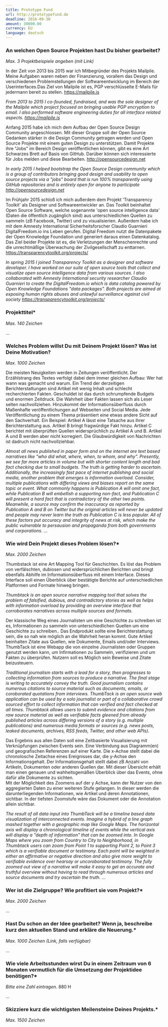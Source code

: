 ```yaml
---
title: Prototype Fund
url: http://prototypefund.de
deadline: 2016-09-30
amount: 30000.00
currency: EU
language: deutsch
---
```


### An welchen Open Source Projekten hast Du bisher gearbeitet?

*Max. 3 Projektbeispiele angeben (mit Link)*


In der Zeit von 2013 bis 2015 war ich Mitbegründer des Projekts Mailpile. Meine Aufgaben waren neben der Finanzierung, vorallem das Design und verschiedenen Problemstellungen der Softwareentwicklung im Bereich der Userinterfaces.Das Ziel von Mailpile ist es, PGP verschlüsselte E-Mails für jedermann bereit zu stellen.
https://mailpile.is

*From 2013 to 2015 I co-founded, fundraised, and was the sole designer of the Mailpile which project focused on bringing usable PGP encryption to email. I also performed software engineering duties for all interface related aspects. https://mailpile.is*


Anfang 2015 habe ich mich dem Aufbau der Open Source Design Community angeschlossen. Mit dieser Gruppe soll der Open Source Gedanken stärker in die Design Community getragen werden und Open Source Projekte mit einem guten Design zu unterstützen. Damit Projekte ihre "Jobs" im Bereich Design veröffentlichen können, gibt es eine Art Schwarzes Brett auf Basis von GitHub. Darüber können sich interessierte für Jobs melden und diese Bearbeiten.
http://opensourcedesign.net

*In early 2015 I helped bootstrap the Open Source Design community which is a group of contributors bringing good design and usability to open source projects via a "jobs" board that is run 100% transparently using GitHub repositories and is entirely open for anyone to participate http://opensourcedesign.net*


Im Frühjahr 2015 schloß ich mich außerdem dem Projekt 'Transparency Toolkit' als Designer und Softwareentwickler an. Das Toolkit beinhaltet Open Source Software, welche sogenannte 'open source intelligence data' (Daten die öffentlich zugänglich sind) aus unterschiedlichen Quellen zu sammeln (zB Facebook, Twitter) und zu visualisierien.
Außerdem habe ich mit dem Amnesty International Sicherheitsforscher Claudio Guarnieri DigitalFreedom.io ins Leben gerufen. Digital Freedom nutzt die Datenpakete der Open Knowledge Foundation und generiert daraus einen Datenkatalog.
Das Ziel beider Projekte ist es, die Verletzungen der Menschenrechte und die unrechtmäßige Überwachung der Zivilgesellschaft zu enttarnen.
https://transparencytoolkit.org/projects/

*In spring 2015 I joined Transparency Toolkit as a designer and software developer. I have worked on our suite of open source tools that collect and visualize open source intelligence data from various sources. I also collaborated with Amnesty International security researcher Claudio Guarnieri to create the DigitalFreedom.io which is data catalog powered by Open Knowledge Foundations "data packages". Both projects are aimed at exposing human rights abuses and unlawful surveillance against civil society https://transparencytoolkit.org/projects/*

### Projekttitel*

*Max. 140 Zeichen*

...

### Welches Problem willst Du mit Deinem Projekt lösen? Was ist Deine Motivation?

*Max. 1000 Zeichen*

Die meisten Neuigkeiten werden in Zeitungen veröffentlicht. Der Erzählstrang des Textes verfolgt dabei dem immer gleichen Aufbau: Wer hat wann was gemacht und warum. Ein Trend der derzeitigen Berichterstattungen sind Artikel mit wenig Inhalt und schlecht recherchierten Fakten. Geschuldet ist das durch schrumpfende Budgets und enormen Zeitdruck. Die Wahrheit über Fakten lassen sich als Leser selten nachvollziehen. Hinzukommt der Informationsüberfluss durch Maßenhafte veröffentlichungen auf Webseiten und Social Media. Jede Veröffentlichung zu einem Thema präsentiert eine etwas andere Sicht auf den Sachverhalt.
Ein Beispiel: Artikel A lässt eine Tatsache aus ihrer Berichterstattung aus. Artikel B bringt fragwürdige Fakt hinzu. Artikel C berichtet mit überprüften Quellen widersprüchlich zu Artikel A und B. Artikel A und B werden aber nicht korregiert. Die Glaubwürdigkeit von Nachrichten ist dadruch nicht nachvollziehbar.

*Almost all news published in paper form and on the internet are text based narratives like "who did what, where, when, to whom, and why". Presently, we see far more articles in volume but with shorter content length and bad fact checking due to small budgets. The truth is getting harder to ascertain. Additionally, the increasingly fast pace of internet publishing and social media, another problem that emerges is information overload. Consider, multiple publications with differing views and biases report on the same topic or event. What commonly happens is Publication A will omit one fact, while Publication B will embellish a supporting non-fact, and Publication C will present a hard fact that is contradictory of the other two points. 
Meanwhile, a source may confirm the inaccuracy as reported by Publication A and B on Twitter but the original articles will never be updated and people may never learn the truth as Publication C is less popular. All of these factors put accuracy and integrity of news at risk, which make the public vulnerable to persausion and propaganda from both governments and corporations.*
...

### Wie wird Dein Projekt dieses Problem lösen?*

*Max. 2000 Zeichen*

Thumbstack ist eine Art Mapping Tool für Geschichten. Es löst das Problem von verfälschten, dubiosen und widersprüchlichen Berichten und bringt ebenfalls Abhilfe im Informationsüberfluss mit einem Interface. Dieses Interface soll einen Überblick über bestätigte Berichte auf unterschiedlichen Platformen und Formate hinweg bringen.

*Thumbtack is an open source narrative mapping tool that solves the problem of falsified, dubious, and contradictory stories as well as helps with information overload by providing an overview interface that corroborates narratives across multiple sources and formats.*

Der klassische Weg eines Journalisten um eine Geschichte zu schreiben ist es, Informationen zu sammeln von unterschiedlichen Quellen um eine Geschichte zu schreiben.. 
Das Endprodukt sollte eine Berichterstattung sein, die so nah wie möglich an die Wahrheit heran kommt. Gute Artikel beinhalten Zitate aus Quellen, wie Dokumente, Emails und/oder Interviews.
ThumbTack ist eine Webapp die von einzelne Journalisten oder Gruppen genutzt werden kann, um Infirmationen zu Sammeln, verifizieren und um Fakten zu überprüfen. Nutzern soll es Möglich sein Beweise und Zitate beizusteuern.


*Traditional journalism starts with a lead for a story, then progresses to collecting information from sources to produce a narrative. The final stage is writing to accurately convey the truth. Good journalism contains numerous citations to source material such as documents, emails, or coroborated quotations from interviews. ThumbTack is an open source web application can be used by a solo journalist or part of a collaborative crowd sourced effort to collect information that can verified and fact checked at all times. Thumbtack allows users to submit evidence and citations from raw source material as well as verifiable facts gleened from already published articles across differing versions of a story (e.g. multiple publications) and numerous media formats or sources (e.g. news posts, leaked documents, archives, RSS feeds, Twitter, and other web APIs).*

Das Ergebnis aus allen Daten soll eine Zeitbasierte Visualisierung mit Verknüpfungen zwischen Events sein. Eine Verbindung aus Diagramm(en) und geografischen Referenzen auf einer Karte. Die x-Achse stellt dabei die chronolosche Zeitachse eines Ereignisses dar, die y-Achse den Informationsgehalt. Der Informationsgehalt stellt dabei zB Anzahl von Artikeln, Dokumenten oder anderen Quellen dar.
Mit dieser Übersicht erhält man einen genauen und wahheitsgemäßen Überblick über das Events, ohne dafür alle Dokumente zu sichten.  
Mit der Möglichkeit des Zoomens auf der y Achse, kann der Nutzer von den aggregierten Daten zu einer weiteren Stufe gelangen. In dieser werden die darunterliegenden Informationen, wie Artikel und deren Annotationen, sichtbar. In der tiefsten Zoomstufe wäre das Dokument oder die Annotation allein sichtbar.  

*The result of all data input into ThumbTack will be a timeline based data visualization of interconnected events. Imagine a hybrid of a line graph mashed together with a geographic map like Google Maps. The horizontal axis will display a chronological timeline of events while the vertical axis will display a "depth of information" that can be zoomed into. In Google Maps where you zoom from Country to City to Neighborhood, in Thumbtack users can zoom from Point 1 to supporting Point 2, to Point 3 which is a verifiable document or testimony. Each point will be weighted in either an affirmative or negative direction and also give more weight to verifiable evidence over hearsay or uncoroborated testimony. The fully zoomed out view of a narrative will make it easy to get an accurate and truthful overview without having to read through numerous articles and source documents and try ascertain the truth.*
...

### Wer ist die Zielgruppe? Wie profitiert sie vom Projekt?*

*Max. 2000 Zeichen*

...

### Hast Du schon an der Idee gearbeitet? Wenn ja, beschreibe kurz den aktuellen Stand und erkläre die Neuerung.*

*Max. 1000 Zeichen (Link, falls verfügbar)*

...

### Wie viele Arbeitsstunden wirst Du in einem Zeitraum von 6 Monaten vermutlich für die Umsetzung der Projektidee benötigen?*

*Bitte eine Zahl eintragen.*
880 H

...

### Skizziere kurz die wichtigsten Meilensteine Deines Projekts.*

*Max. 1500 Zeichen*
